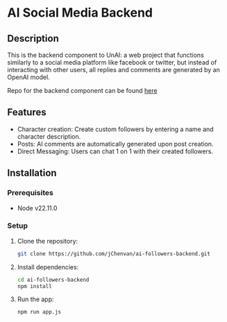 # AI Social Media Backend

## Description
This is the backend component to UnAI: a web project that functions similarly to a social media platform like facebook or twitter, but instead of interacting with other users, all replies and comments are generated by an OpenAI model.

Repo for the backend component can be found [here](https://github.com/jChenvan/ai-followers-frontend)

## Features
- Character creation: Create custom followers by entering a name and character description.
- Posts: AI comments are automatically generated upon post creation.
- Direct Messaging: Users can chat 1 on 1 with their created followers.

## Installation

### Prerequisites
- Node v22.11.0

### Setup
1. Clone the repository:
    ```bash
    git clone https://github.com/jChenvan/ai-followers-backend.git
    ```

2. Install dependencies:
    ```bash
    cd ai-followers-backend
    npm install
    ```

4. Run the app:
    ```bash
    npm run app.js
    ```